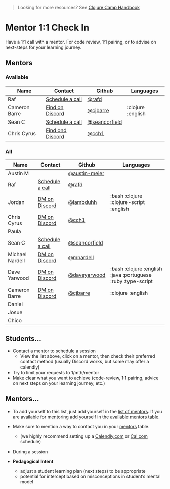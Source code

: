 > Looking for more resources? See [Clojure Camp Handbook](README.md)

# Mentor 1:1 Check In

Have a 1:1 call with a mentor. For code review, 1:1 pairing, or to advise on next-steps for your learning journey.

## Mentors

### Available

| Name          | Contact                                                                  | Github                                           | Languages         |
| ------------- | ------------------------------------------------------------------------ | ------------------------------------------------ | ----------------- |
| Raf           | [Schedule a call](https://cal.com/rafal.dittwald/clojure-camp-mentoring) | [@rafd](https://github.com/rafd)                 |                   |
| Cameron Barre | [Find on Discord](discord.md)                                            | [@cjbarre](https://github.com/cjbarre)           | :clojure :english |
| Sean C        | [Schedule a call](https://calendly.com/seancorfield)                     | [@seancorfield](https://github.com/seancorfield) |                   |
| Chris Cyrus   | [Find ond Discord](discord.md)                                           | [@cch1](https://github.com/cch1)                 |                   |

### All

| Name            | Contact                                                                  | Github                                           | Languages                                                    |
| --------------- | ------------------------------------------------------------------------ | ------------------------------------------------ | ------------------------------------------------------------ |
| Austin M        |                                                                          | [@austin-meier](https://github.com/austin-meier) |                                                              |
| Raf             | [Schedule a call](https://cal.com/rafal.dittwald/clojure-camp-mentoring) | [@rafd](https://github.com/rafd)                 |                                                              |
| Jordan          | [DM on Discord](discord.md)                                              | [@lambduhh](https://github.com/lambduhh)         | :bash :clojure :clojure-script :english                      |
| Chris Cyrus     | [DM on Discord](discord.md)                                              | [@cch1](https://github.com/cch1)                 |                                                              |
| Paula           |                                                                          |                                                  |                                                              |
| Sean C          | [Schedule a call](https://calendly.com/seancorfield)                     | [@seancorfield](https://github.com/seancorfield) |                                                              |
| Michael Nardell | [DM on Discord](discord.md)                                              | [@mnardell](https://github.com/mnardell)         |                                                              |
| Dave Yarwood    | [DM on Discord](discord.md)                                              | [@daveyarwood](https://github.com/daveyarwood)   | :bash :clojure :english :java :portuguese :ruby :type-script |
| Cameron Barre   | [DM on Discord](discord.md)                                              | [@cjbarre](https://github.com/cjbarre)           | :clojure :english                                            |
| Daniel          |                                                                          |                                                  |                                                              |
| Josue           |                                                                          |                                                  |                                                              |
| Chico           |                                                                          |                                                  |                                                              |

## Students…

- Contact a mentor to schedule a session
  - View the list above, click on a mentor, then check their preferred contact method (usually Discord works, but some may offer a calendly)
- Try to limit your requests to 1/mth/mentor
- Make clear what you want to achieve (code-review, 1:1 pairing, advice on next steps on your learning journey, etc.)

## Mentors…

- To add yourself to this list, just add yourself in the [list of mentors](#all). If you are available for mentoring add yourself in the [available mentors table](#available).
- Make sure to mention a way to contact you in your [mentors](#all) table.
  - (we highly recommend setting up a [Calendly.com](http://Calendly.com) or [Cal.com](http://Cal.com) schedule)
- During a session

- **Pedagogical Intent**
  - adjust a student learning plan (next steps) to be appropriate
  - potential for intercept based on misconceptions in student’s mental model
